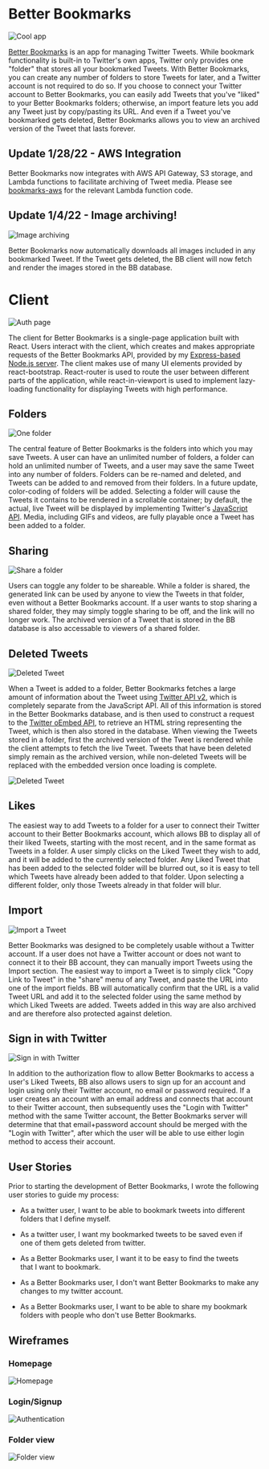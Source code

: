 # Better Bookmarks
![Cool app](https://i.imgur.com/Xo8d2Zf.png)

[Better Bookmarks](https://bookmarks.jonahsaltzman.dev/) is an app for managing Twitter Tweets. While bookmark functionality is built-in to Twitter's own apps, Twitter only provides one "folder" that stores all your bookmarked Tweets. With Better Bookmarks, you can create any number of folders to store Tweets for later, and a Twitter account is not required to do so. If you choose to connect your Twitter account to Better Bookmarks, you can easily add Tweets that you've "liked" to your Better Bookmarks folders; otherwise, an import feature lets you add any Tweet just by copy/pasting its URL. And even if a Tweet you've bookmarked gets deleted, Better Bookmarks allows you to view an archived version of the Tweet that lasts forever.

## Update 1/28/22 - AWS Integration
Better Bookmarks now integrates with AWS API Gateway, S3 storage, and Lambda functions to facilitate archiving of Tweet media. Please see [bookmarks-aws](https://github.com/jonah-saltzman/bookmarks-aws) for the relevant Lambda function code.

## Update 1/4/22 - Image archiving!
![Image archiving](https://i.imgur.com/6euuApL.png)

Better Bookmarks now automatically downloads all images included in any bookmarked Tweet. If the Tweet gets deleted, the BB client will now fetch and render the images stored in the BB database.

# Client
![Auth page](https://i.imgur.com/ODPpIkX.png)

The client for Better Bookmarks is a single-page application built with React. Users interact with the client, which creates and makes appropriate requests of the Better Bookmarks API, provided by my [Express-based Node.js server](https://github.com/jonah-saltzman/bookmarks-plus). The client makes use of many UI elements provided by react-bootstrap. React-router is used to route the user between different parts of the application, while react-in-viewport is used to implement lazy-loading functionality for displaying Tweets with high performance.

## Folders
![One folder](https://i.imgur.com/0h8hoSU.png)

The central feature of Better Bookmarks is the folders into which you may save Tweets. A user can have an unlimited number of folders, a folder can hold an unlimited number of Tweets, and a user may save the same Tweet into any number of folders. Folders can be re-named and deleted, and Tweets can be added to and removed from their folders. In a future update, color-coding of folders will be added. Selecting a folder will cause the Tweets it contains to be rendered in a scrollable container; by default, the actual, live Tweet will be displayed by implementing Twitter's [JavaScript API](https://developer.twitter.com/en/docs/twitter-for-websites/javascript-api/guides/scripting-factory-functions). Media, including GIFs and videos, are fully playable once a Tweet has been added to a folder.

## Sharing
![Share a folder](https://i.imgur.com/urY6FFz.png)

Users can toggle any folder to be shareable. While a folder is shared, the generated link can be used by anyone to view the Tweets in that folder, even without a Better Bookmarks account. If a user wants to stop sharing a shared folder, they may simply toggle sharing to be off, and the link will no longer work. The archived version of a Tweet that is stored in the BB database is also accessable to viewers of a shared folder.

## Deleted Tweets
![Deleted Tweet](https://i.imgur.com/a5LCRXL.png)

When a Tweet is added to a folder, Better Bookmarks fetches a large amount of information about the Tweet using [Twitter API v2](https://developer.twitter.com/en/docs/twitter-api), which is completely separate from the JavaScript API. All of this information is stored in the Better Bookmarks database, and is then used to construct a request to the [Twitter oEmbed API](https://developer.twitter.com/en/docs/twitter-for-websites/timelines/guides/oembed-api), to retrieve an HTML string representing the Tweet, which is then also stored in the database. When viewing the Tweets stored in a folder, first the archived version of the Tweet is rendered while the client attempts to fetch the live Tweet. Tweets that have been deleted simply remain as the archived version, while non-deleted Tweets will be replaced with the embedded version once loading is complete.

![Deleted Tweet](https://i.imgur.com/VSXtAnK.png)

## Likes

The easiest way to add Tweets to a folder for a user to connect their Twitter account to their Better Bookmarks account, which allows BB to display all of their liked Tweets, starting with the most recent, and in the same format as Tweets in a folder. A user simply clicks on the Liked Tweet they wish to add, and it will be added to the currently selected folder. Any Liked Tweet that has been added to the selected folder will be blurred out, so it is easy to tell which Tweets have already been added to that folder. Upon selecting a different folder, only those Tweets already in that folder will blur.

## Import
![Import a Tweet](https://i.imgur.com/nJszKRW.png)

Better Bookmarks was designed to be completely usable without a Twitter account. If a user does not have a Twitter account or does not want to connect it to their BB account, they can manually import Tweets using the Import section. The easiest way to import a Tweet is to simply click "Copy Link to Tweet" in the "share" menu of any Tweet, and paste the URL into one of the import fields. BB will automatically confirm that the URL is a valid Tweet URL and add it to the selected folder using the same method by which Liked Tweets are added. Tweets added in this way are also archived and are therefore also protected against deletion.

## Sign in with Twitter
![Sign in with Twitter](https://i.imgur.com/GgsggVw.png)

In addition to the authorization flow to allow Better Bookmarks to access a user's Liked Tweets, BB also allows users to sign up for an account and login using only their Twitter account, no email or password required. If a user creates an account with an email address and connects that account to their Twitter account, then subsequently uses the "Login with Twitter" method with the same Twitter account, the Better Bookmarks server will determine that that email+password account should be merged with the "Login with Twitter", after which the user will be able to use either login method to access their account.

## User Stories

Prior to starting the development of Better Bookmarks, I wrote the following user stories to guide my process:
 - As a twitter user, I want to be able to bookmark tweets into
   different folders that I define myself.
   
 - As a twitter user, I want my bookmarked tweets to be saved even if   
   one of them gets deleted from twitter.
   
 - As a Better Bookmarks user, I want it to be easy to find the tweets  
   that I want to bookmark.
   
 - As a Better Bookmarks user, I don't want Better Bookmarks to make any
   changes to my twitter account.
   
 - As a Better Bookmarks user, I want to be able to share my bookmark   
   folders with people who don't use Better Bookmarks.

## Wireframes

### Homepage
![Homepage](https://i.imgur.com/SX6vzNR.jpg)
### Login/Signup
![Authentication](https://i.imgur.com/syxns11.jpg)
### Folder view
![Folder view](https://i.imgur.com/eo6drwj.jpg)